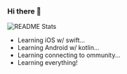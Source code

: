### Hi there 👋

![README Stats](https://github-readme-stats.vercel.app/api?username=allen870619&show_icons=true&hide_title=true&count_private=true)

- Learning iOS w/ swift...
- Learning Android w/ kotlin...
- Learning connecting to ommunity...
- Learning everything!



<!--
**allen870619/allen870619** is a ✨ _special_ ✨ repository because its `README.md` (this file) appears on your GitHub profile.

Here are some ideas to get you started:

- 🔭 I’m currently working on ...
- 🌱 I’m currently learning ...
- 👯 I’m looking to collaborate on ...
- 🤔 I’m looking for help with ...
- 💬 Ask me about ...
- 📫 How to reach me: ...
- 😄 Pronouns: ...
- ⚡ Fun fact: ...
-->
